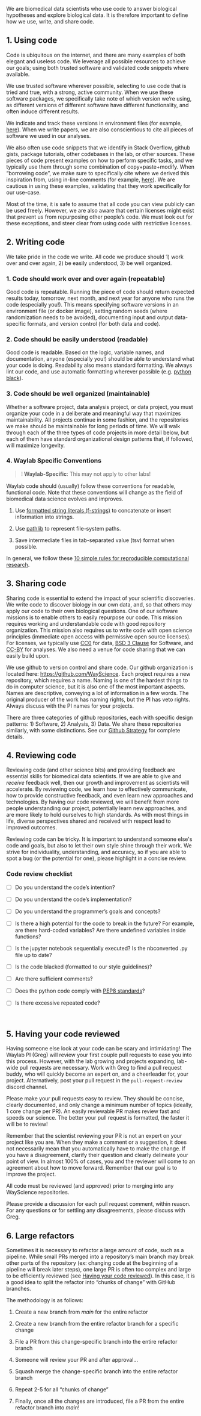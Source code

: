 We are biomedical data scientists who use code to answer biological hypotheses and explore biological data. It is therefore important to define how we use, write, and share code. 

## 1. Using code

Code is ubiquitous on the internet, and there are many examples of both elegant and useless code. We leverage all possible resources to achieve our goals; using both trusted software and validated code snippets where available.

We use trusted software wherever possible, selecting to use code that is tried and true, with a strong, active community. When we use these software packages, we specifically take note of which version we’re using, as different versions of different software have different functionality, and often induce different results.

We indicate and track these versions in environment files (for example, [here](https://github.com/broadinstitute/cell-health/blob/master/environment.yml#L6)). When we write papers, we are also conscientious to cite all pieces of software we used in our analyses.

We also often use code snippets that we identify in Stack Overflow, github gists, package tutorials, other codebases in the lab, or other sources. These pieces of code present examples on how to perform specific tasks, and we typically use them through some combination of copy+paste+modify. When “borrowing code”, we make sure to specifically cite where we derived this inspiration from, using in-line comments (for example, [here](https://github.com/cytomining/pycytominer/blob/master/pycytominer/operations/transform.py#L16)). We are cautious in using these examples, validating that they work specifically for our use-case.

Most of the time, it is safe to assume that all code you can view publicly can be used freely. However, we are also aware that certain licenses might exist that prevent us from repurposing other people’s code. We must look out for these exceptions, and steer clear from using code with restrictive licenses.

## 2. Writing code

We take pride in the code we write. All code we produce should 1) work over and over again, 2) be easily understood, 3) be well organized.

### 1. Code should work over and over again (repeatable)

Good code is repeatable. Running the piece of code should return expected results today, tomorrow, next month, and next year for anyone who runs the code (especially you!). This means specifying software versions in an environment file (or docker image), setting random seeds (where randomization needs to be avoided), documenting input and output data-specific formats, and version control (for both data and code).

### 2. Code should be easily understood (readable)

Good code is readable. Based on the logic, variable names, and documentation, anyone (especially you!) should be able to understand what your code is doing. Readability also means standard formatting. We always lint our code, and use automatic formatting wherever possible (e.g. [python black](https://github.com/psf/black)). 

### 3. Code should be well organized (maintainable)

Whether a software project, data analysis project, or data project, you must organize your code in a deliberate and meaningful way that maximizes maintainability. All projects continue in some fashion, and the repositories we make should be maintainable for long periods of time. We will walk through each of the three types of code projects in more detail below, but each of them have standard organizational design patterns that, if followed, will maximize longevity.

### 4. Waylab Specific Conventions

> :grey_exclamation: **Waylab-Specific**: This may not apply to other labs!

Waylab code should (usually) follow these conventions for readable, functional code. Note that these conventions will change as the field of biomedical data science evolves and improves.

1. Use [formatted string literals (f-strings)](https://docs.python.org/3/tutorial/inputoutput.html#tut-f-strings) to concatenate or insert information into strings.

2. Use [pathlib](https://docs.python.org/3/library/pathlib.html) to represent file-system paths.

3. Save intermediate files in tab-separated value (tsv) format when possible.

In general, we follow these [10 simple rules for reproducible computational research](https://doi.org/10.1371/journal.pcbi.1003285). 

## 3. Sharing code

Sharing code is essential to extend the impact of your scientific discoveries. We write code to discover biology in our own data, and, so that others may apply our code to their own biological questions. One of our software missions is to enable others to easily repurpose our code. This mission requires working and understandable code with good repository organization. This mission also requires us to write code with open science principles (immediate open access with permissive open source licenses). For licenses, we typically use [CC0](https://creativecommons.org/share-your-work/public-domain/cc0/) for data, [BSD 3 Clause](https://opensource.org/licenses/BSD-3-Clause) for Software, and [CC-BY](https://creativecommons.org/licenses/by/4.0/) for analyses. We also need a venue for code sharing that we can easily build upon.

We use github to version control and share code. Our github organization is located here: <https://github.com/WayScience>. Each project requires a new repository, which requires a name. Naming is one of the hardest things to do in computer science, but it is also one of the most important aspects. Names are descriptive, conveying a lot of information in a few words. The original producer of the work has naming rights, but the PI has veto rights. Always discuss with the PI names for your projects.

There are three categories of github repositories, each with specific design patterns: 1) Software, 2) Analysis, 3) Data. We share these repositories similarly, with some distinctions. See our [Github Strategy](https://docs.google.com/document/d/1biMvpUvOB1RJkGrwcIxRiILCbGlIWG21imnG1K7RsIY/edit?usp=sharing) for complete details.

## 4. Reviewing code

Reviewing code (and other science bits) and providing feedback are essential skills for biomedical data scientists. If we are able to give and _receive_ feedback well, then our growth and improvement as scientists will accelerate. By reviewing code, we learn how to effectively communicate, how to provide constructive feedback, and even learn new approaches and technologies. By having our code reviewed, we will benefit from more people understanding our project, potentially learn new approaches, and are more likely to hold ourselves to high standards. As with most things in life, diverse perspectives shared and received with respect lead to improved outcomes.

Reviewing code can be tricky. It is important to understand someone else's code and goals, but also to let their own style shine through their work. We strive for individuality, understanding, and accuracy, so if you are able to spot a bug (or the potential for one), please highlight in a concise review.


### Code review checklist

- [ ] Do you understand the code’s intention?

- [ ] Do you understand the code’s implementation?

- [ ] Do you understand the programmer’s goals and concepts?

- [ ] Is there a high potential for the code to break in the future? For example, are there hard-coded variables? Are there undefined variables inside functions?

- [ ] Is the jupyter notebook sequentially executed? Is the nbconverted .py file up to date?

- [ ] Is the code blacked (formatted to our style guidelines)?

- [ ] Are there sufficient comments?

- [ ] Does the python code comply with [PEP8 standards](https://peps.python.org/pep-0008/)?

- [ ] Is there excessive repeated code?

 

## 5. Having your code reviewed

Having someone else look at your code can be scary and intimidating! The Waylab PI (Greg) will review your first couple pull requests to ease you into this process. However, with the lab growing and projects expanding, lab-wide pull requests are necessary. Work with Greg to find a pull request buddy, who will quickly become an expert on, and a cheerleader for, your project. Alternatively, post your pull request in the `pull-request-review` discord channel. 

Please make your pull requests easy to review. They should be concise, clearly documented, and only change a minimum number of topics (ideally, 1 core change per PR). An easily reviewable PR makes review fast and speeds our science. The better your pull request is formatted, the faster it will be to review!

Remember that the scientist reviewing your PR is not an expert on your project like you are. When they make a comment or a suggestion, it does not necessarily mean that you automatically have to make the change. If you have a disagreement, clarify their question and clearly delineate your point of view. In almost 100% of cases, you and the reviewer will come to an agreement about how to move forward. Remember that our goal is to improve the project.

All code must be reviewed (and approved) prior to merging into any WayScience repositories.

Please provide a discussion for each pull request comment, within reason. For any questions or for settling any disagreements, please discuss with Greg.

## 6. Large refactors

Sometimes it is necessary to refactor a large amount of code, such as a pipeline. While small PRs merged into a repository’s main branch may break other parts of the repository (ex: changing code at the beginning of a pipeline will break later steps), one large PR is often too complex and large to be efficiently reviewed (see [Having your code reviewed](#having-your-code-reviewed)). In this case, it is a good idea to split the refactor into “chunks of change” with GitHub branches.

The methodology is as follows:

1. Create a new branch from _main_ for the entire refactor

2. Create a new branch from the entire refactor branch for a specific change

3. File a PR from this change-specific branch into the entire refactor branch

4. Someone will review your PR and after approval…

5. Squash merge the change-specific branch into the entire refactor branch

6. Repeat 2-5 for all “chunks of change”

7. Finally, once all the changes are introduced, file a PR from the entire refactor branch into _main_!
